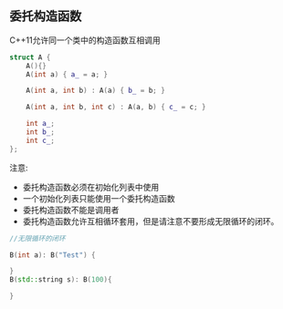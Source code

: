 ## 委托构造函数
C++11允许同一个类中的构造函数互相调用
```c++
struct A {
    A(){}
    A(int a) { a_ = a; }

    A(int a, int b) : A(a) { b_ = b; }

    A(int a, int b, int c) : A(a, b) { c_ = c; }

    int a_;
    int b_;
    int c_;
};
```

注意:

* 委托构造函数必须在初始化列表中使用
* 一个初始化列表只能使用一个委托构造函数
* 委托构造函数不能是调用者
* 委托构造函数允许互相循环套用，但是请注意不要形成无限循环的闭环。
```c++
//无限循环的闭环

B(int a): B("Test") {

}
B(std::string s): B(100){

}

```